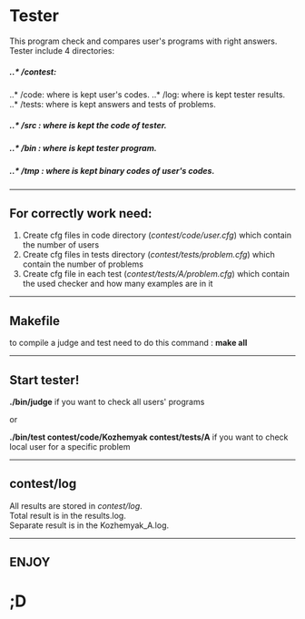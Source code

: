 # Tester
This program check and compares user's programs with right answers.\
Tester include 4 directories:
##### ..* /contest: 
..* /code: where is kept user's codes.
..* /log: where is kept tester results.
..* /tests: where is kept answers and tests of problems.
##### ..* /src : where is kept the code of tester.
##### ..* /bin : where is kept tester program.
##### ..* /tmp : where is kept binary codes of user's codes.
___
## For correctly work need:
1. Create cfg files in code directory (*contest/code/user.cfg*) which contain the number of users
2. Create cfg files in tests directory (*contest/tests/problem.cfg*) which contain the number of problems
3. Create cfg file in each test (*contest/tests/A/problem.cfg*) which contain the used checker and how many examples are in it
___
## Makefile
to compile a judge and test need to do this command : **make all**
___
## Start tester!
**./bin/judge** if you want to check all users' programs

or

**./bin/test contest/code/Kozhemyak contest/tests/A** if you want to check local user for a specific problem
___
## contest/log
All results are stored in *contest/log*.\
Total result is in the results.log.\
Separate result is in the Kozhemyak_A.log.
___
## ENJOY
# ;D

